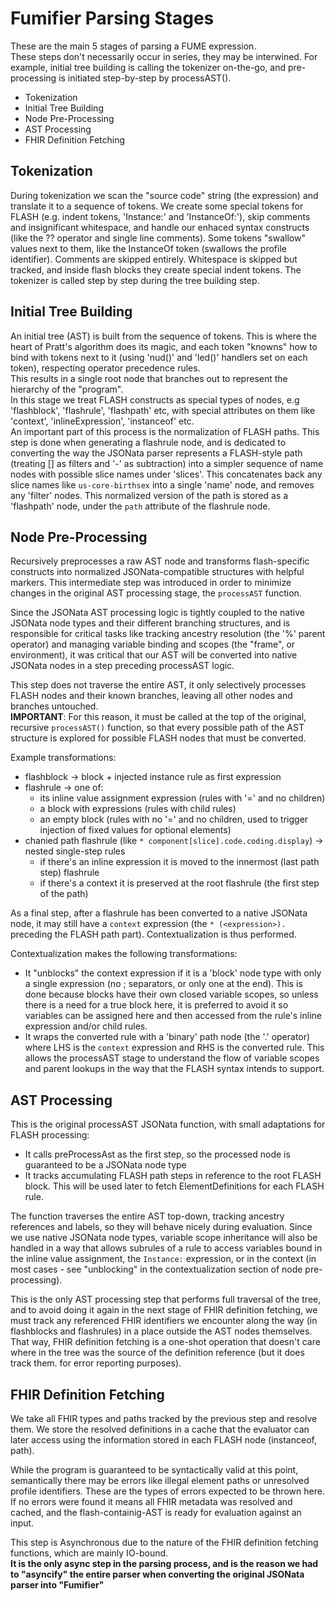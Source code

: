 # Fumifier Parsing Stages

These are the main 5 stages of parsing a FUME expression.  
These steps don't necessarily occur in series, they may be interwined. For example, initial tree building is calling the tokenizer on-the-go, and pre-processing is initiated step-by-step by processAST().  

- Tokenization
- Initial Tree Building
- Node Pre-Processing
- AST Processing
- FHIR Definition Fetching

## Tokenization
During tokenization we scan the "source code" string (the expression) and translate it to a sequence of tokens. We create some special tokens for FLASH (e.g. indent tokens, 'Instance:' and 'InstanceOf:'), skip comments and insignificant whitespace, and handle our enhaced syntax constructs (like the ?? operator and single line comments).
Some tokens "swallow" values next to them, like the InstanceOf token (swallows the profile identifier).
Comments are skipped entirely. Whitespace is skipped but tracked, and inside flash blocks they create special indent tokens.
The tokenizer is called step by step during the tree building step.

## Initial Tree Building
An initial tree (AST) is built from the sequence of tokens. This is where the heart of Pratt's algorithm does its magic, and each token "knowns" how to bind with tokens next to it (using 'nud()' and 'led()' handlers set on each token), respecting operator precedence rules.  
This results in a single root node that branches out to represent the hierarchy of the "program".  
In this stage we treat FLASH constructs as special types of nodes, e.g 'flashblock', 'flashrule', 'flashpath' etc, with special attributes on them like 'context', 'inlineExpression', 'instanceof' etc.  
An important part of this process is the normalization of FLASH paths. This step is done when generating a flashrule node, and is dedicated to converting the way the JSONata parser represents a FLASH-style path (treating [] as filters and '-' as subtraction) into a simpler sequence of name nodes with possible slice names under 'slices'. This concatenates back any slice names like `us-core-birthsex` into a single 'name' node, and removes any 'filter' nodes. This normalized version of the path is stored as a 'flashpath' node, under the `path` attribute of the flashrule node.

## Node Pre-Processing
Recursively preprocesses a raw AST node and transforms flash-specific constructs into normalized JSONata-compatible structures with helpful markers. This intermediate step was introduced in order to minimize changes in the original AST processing stage, the `processAST` function.  

Since the JSONata AST processing logic is tightly coupled to the native JSONata node types and their different branching structures, and is responsible for critical tasks like tracking ancestry resolution (the '%' parent operator) and managing variable binding and scopes (the "frame", or environment), it was critical that our AST will be converted into native JSONata nodes in a step preceding processAST logic.  

This step does not traverse the entire AST, it only selectively processes FLASH nodes and their known branches, leaving all other nodes and branches untouched.  
**IMPORTANT**: For this reason, it must be called at the top of the original, recursive `processAST()` function, so that every possible path of the AST structure is explored for possible FLASH nodes that must be converted.

Example transformations:
- flashblock → block + injected instance rule as first expression
- flashrule → one of:
  - its inline value assignment expression (rules with '=' and no children)
  - a block with expressions (rules with child rules)
  - an empty block (rules with no '=' and no children, used to trigger injection of fixed values for optional elements)
- chanied path flashrule (like `* component[slice].code.coding.display`) → nested single-step rules
  - if there's an inline expression it is moved to the innermost (last path step) flashrule
  - if there's a context it is preserved at the root flashrule (the first step of the path)  

As a final step, after a flashrule has been converted to a native JSONata node, it may still have a `context` expression (the `* (<expression>).` preceding the FLASH path part). Contextualization is thus performed.  

Contextualization makes the following transformations:
- It "unblocks" the context expression if it is a 'block' node type with only a single expression (no ; separators, or only one at the end). This is done because blocks have their own closed variable scopes, so unless there is a need for a true block here, it is preferred to avoid it so variables can be assigned here and then accessed from the rule's inline expression and/or child rules.
- It wraps the converted rule with a 'binary' path node (the '.' operator) where LHS is the `context` expression and RHS is the converted rule. This allows the processAST stage to understand the flow of variable scopes and parent lookups in the way that the FLASH syntax intends to support.

## AST Processing
This is the original processAST JSONata function, with small adaptations for FLASH processing:
- It calls preProcessAst as the first step, so the processed node is guaranteed to be a JSONata node type
- It tracks accumulating FLASH path steps in reference to the root FLASH block. This will be used later to fetch ElementDefinitions for each FLASH rule.  

The function traverses the entire AST top-down, tracking ancestry references and labels, so they will behave nicely during evaluation. Since we use native JSONata node types, variable scope inheritance will also be handled in a way that allows subrules of a rule to access variables bound in the inline value assignment, the `Instance:` expression, or in the context (in most cases - see "unblocking" in the contextualization section of node pre-processing).  

This is the only AST processing step that performs full traversal of the tree, and to avoid doing it again in the next stage of FHIR definition fetching, we must track any referenced FHIR identifiers we encounter along the way (in flashblocks and flashrules) in a place outside the AST nodes themselves. That way, FHIR definition fetching is a one-shot operation that doesn't care where in the tree was the source of the definition reference (but it does track them. for error reporting purposes).  

## FHIR Definition Fetching
We take all FHIR types and paths tracked by the previous step and resolve them. We store the resolved definitions in a cache that the evaluator can later access using the information stored in each FLASH node (instanceof, path).

While the program is guaranteed to be syntactically valid at this point, semantically there may be errors like illegal element paths or unresolved profile identifiers. These are the types of errors expected to be thrown here. If no errors were found it means all FHIR metadata was resolved and cached, and the flash-containig-AST is ready for evaluation against an input.  

This step is Asynchronous due to the nature of the FHIR definition fetching functions, which are mainly IO-bound.  
**It is the only async step in the parsing process, and is the reason we had to "asyncify" the entire parser when converting the original JSONata parser into "Fumifier"**
